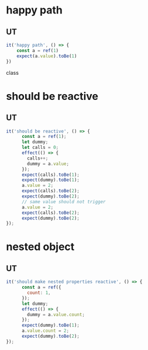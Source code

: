 # happy path
## UT
```javascript
it('happy path', () => {
	const a = ref(1)
	expect(a.value).toBe(1)
})
```


class

# should be reactive
## UT
```javascript
it('should be reactive', () => {
      const a = ref(1);
      let dummy;
      let calls = 0;
      effect(() => {
        calls++;
        dummy = a.value;
      });
      expect(calls).toBe(1);
      expect(dummy).toBe(1);
      a.value = 2;
      expect(calls).toBe(2);
      expect(dummy).toBe(2);
      // same value should not trigger
      a.value = 2;
      expect(calls).toBe(2);
      expect(dummy).toBe(2);
});
```


# nested object

## UT
```javascript
it('should make nested properties reactive', () => {
      const a = ref({
        count: 1,
      });
      let dummy;
      effect(() => {
        dummy = a.value.count;
      });
      expect(dummy).toBe(1);
      a.value.count = 2;
      expect(dummy).toBe(2);
});
```

